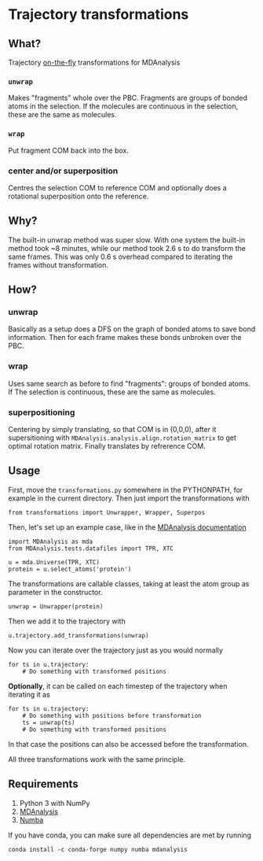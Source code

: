 # Trajectory transformations #


## What? ###

Trajectory [on-the-fly](https://www.mdanalysis.org/2020/03/09/on-the-fly-transformations/) transformations for MDAnalysis

### `unwrap` ####

Makes "fragments" whole over the PBC. Fragments are groups of bonded atoms in the selection. If the molecules are continuous in the selection, these are the same as molecules.

### `wrap` ####

Put fragment COM back into the box.

### center and/or superposition ####

Centres the selection COM to reference COM and optionally does a rotational superposition onto the reference.

## Why? ###

The built-in unwrap method was super slow. With one system the built-in method took ~8 minutes, while our method took 2.6 s to do transform the same frames. This was only 0.6 s overhead compared to iterating the frames without transformation.

## How? ###


### unwrap ####

Basically as a setup does a DFS on the graph of bonded atoms to save bond information. Then for each frame makes these bonds unbroken over the PBC.

### wrap ####

Uses same search as before to find "fragments": groups of bonded atoms. If The selection is continuous, these are the same as molecules.

### superpositioning ####

Centering by simply translating, so that COM is in (0,0,0), after it supersitioning with `MDAnalysis.analysis.align.rotation_matrix` to get optimal rotation matrix. Finally translates by refrerence COM.

## Usage ##

First, move the `transformations.py` somewhere in the PYTHONPATH, for example in the current directory. Then just import the transformations with 

```
from transformations import Unwrapper, Wrapper, Superpos
```

Then, let's set up an example case, like in the [MDAnalysis documentation](https://userguide.mdanalysis.org/stable/trajectories/transformations.html) 

```
import MDAnalysis as mda
from MDAnalysis.tests.datafiles import TPR, XTC

u = mda.Universe(TPR, XTC)
protein = u.select_atoms('protein')
```

The transformations are callable classes, taking at least the atom group as parameter in the constructor. 

```
unwrap = Unwrapper(protein)
```

Then we add it to the trajectory with 

```
u.trajectory.add_transformations(unwrap)
```

Now you can iterate over the trajectory just as you would normally


```
for ts in u.trajectory:
    # Do something with transformed positions
```

**Optionally**, it can be called on each timestep of the trajectory when iterating it as

```
for ts in u.trajectory:
    # Do something with positions before transformation
    ts = unwrap(ts)
    # Do something with transformed positions
```

In that case the positions can also be accessed before the transformation.

All three transformations work with the same principle.




## Requirements ###

1. Python 3 with NumPy
1. [MDAnalysis](https://docs.mdanalysis.org/stable/index.html)
1. [Numba](https://numba.pydata.org/)

If you have conda, you can make sure all dependencies are met by running

```
conda install -c conda-forge numpy numba mdanalysis
```

